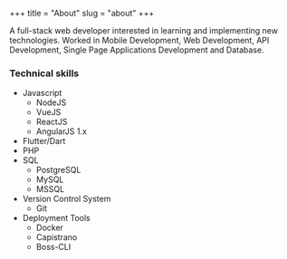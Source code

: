 +++
title = "About"
slug = "about"
+++

A full-stack web developer interested in learning and implementing new technologies. Worked in Mobile Development, Web Development, API Development, Single Page Applications Development and Database.

### Technical skills

- Javascript
  - NodeJS
  - VueJS
  - ReactJS
  - AngularJS 1.x
- Flutter/Dart
- PHP
- SQL
  - PostgreSQL
  - MySQL
  - MSSQL
- Version Control System
  - Git
- Deployment Tools
  - Docker
  - Capistrano
  - Boss-CLI
